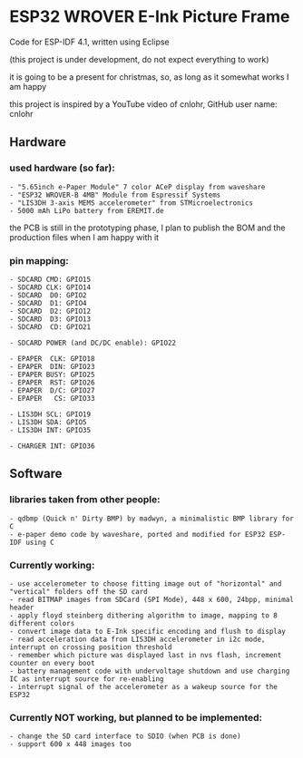 # ESP32 WROVER E-Ink Picture Frame
 Code for ESP-IDF 4.1, written using Eclipse
 
 (this project is under development, do not expect everything to work)
  
  it is going to be a present for christmas, so, as long as it somewhat works I am happy
  
  this project is inspired by a YouTube video of cnlohr, GitHub user name: cnlohr 
    
  ## Hardware
 
  ### used hardware (so far):
    - "5.65inch e-Paper Module" 7 color ACeP display from waveshare
    - "ESP32 WROVER-B 4MB" Module from Espressif Systems
    - "LIS3DH 3-axis MEMS accelerometer" from STMicroelectronics
    - 5000 mAh LiPo battery from EREMIT.de
    
  the PCB is still in the prototyping phase, I plan to publish the BOM and the production files when I am happy with it
  
  ### pin mapping:
    - SDCARD CMD: GPIO15
    - SDCARD CLK: GPIO14
    - SDCARD  D0: GPIO2
    - SDCARD  D1: GPIO4
    - SDCARD  D2: GPIO12
    - SDCARD  D3: GPIO13
    - SDCARD  CD: GPIO21
    
    - SDCARD POWER (and DC/DC enable): GPIO22
    
    - EPAPER  CLK: GPIO18
    - EPAPER  DIN: GPIO23
    - EPAPER BUSY: GPIO25
    - EPAPER  RST: GPIO26
    - EPAPER  D/C: GPIO27
    - EPAPER   CS: GPIO33
    
    - LIS3DH SCL: GPIO19
    - LIS3DH SDA: GPIO5
    - LIS3DH INT: GPIO35
    
    - CHARGER INT: GPIO36
    
  ## Software
  
  ### libraries taken from other people:
    - qdbmp (Quick n' Dirty BMP) by madwyn, a minimalistic BMP library for C
    - e-paper demo code by waveshare, ported and modified for ESP32 ESP-IDF using C
  
  ### Currently working:
    - use accelerometer to choose fitting image out of "horizontal" and "vertical" folders off the SD card
    - read BITMAP images from SDCard (SPI Mode), 448 x 600, 24bpp, minimal header
    - apply floyd steinberg dithering algorithm to image, mapping to 8 different colors
    - convert image data to E-Ink specific encoding and flush to display
    - read acceleration data from LIS3DH accelerometer in i2c mode, interrupt on crossing position threshold
    - remember which picture was displayed last in nvs flash, increment counter on every boot
    - battery management code with undervoltage shutdown and use charging IC as interrupt source for re-enabling
    - interrupt signal of the accelerometer as a wakeup source for the ESP32
 
  ### Currently NOT working, but planned to be implemented:
    - change the SD card interface to SDIO (when PCB is done)
    - support 600 x 448 images too
   

